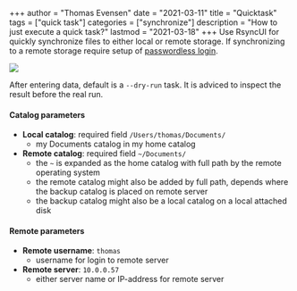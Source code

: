 +++
author = "Thomas Evensen"
date = "2021-03-11"
title =  "Quicktask"
tags = ["quick task"]
categories = ["synchronize"]
description = "How to just execute a quick task?"
lastmod = "2021-03-18"
+++
Use RsyncUI for quickly synchronize files to either local or remote storage. If synchronizing to a remote storage require setup of [passwordless login](/post/remotelogins/).

![](/images/quicktask/quicktask.png)

After entering data, default is a `--dry-run` task. It is adviced to inspect the result before the real run. 

#### Catalog parameters
- **Local catalog**: required field `/Users/thomas/Documents/`
  - my Documents catalog in my home catalog
- **Remote catalog**: required field `~/Documents/`
  - the `~` is expanded as the home catalog with full path by the remote operating system
  - the remote catalog might also be added by full path, depends where the backup catalog is placed on remote server
  - the backup catalog might also be a local catalog on a local attached disk

#### Remote parameters
- **Remote username**: `thomas`
  - username for login to remote server
- **Remote server**: `10.0.0.57`
  - either server name or IP-address for remote server
